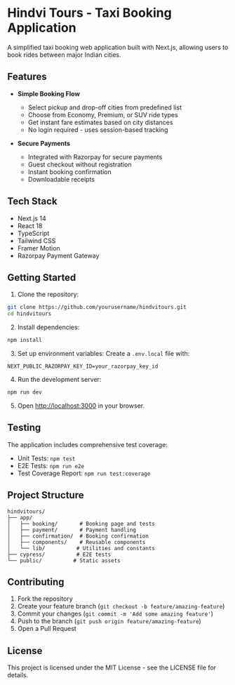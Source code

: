 # Hindvi Tours - Taxi Booking Application

A simplified taxi booking web application built with Next.js, allowing users to book rides between major Indian cities.

## Features

- **Simple Booking Flow**
  - Select pickup and drop-off cities from predefined list
  - Choose from Economy, Premium, or SUV ride types
  - Get instant fare estimates based on city distances
  - No login required - uses session-based tracking

- **Secure Payments**
  - Integrated with Razorpay for secure payments
  - Guest checkout without registration
  - Instant booking confirmation
  - Downloadable receipts

## Tech Stack

- Next.js 14
- React 18
- TypeScript
- Tailwind CSS
- Framer Motion
- Razorpay Payment Gateway

## Getting Started

1. Clone the repository:
```bash
git clone https://github.com/yourusername/hindvitours.git
cd hindvitours
```

2. Install dependencies:
```bash
npm install
```

3. Set up environment variables:
Create a `.env.local` file with:
```
NEXT_PUBLIC_RAZORPAY_KEY_ID=your_razorpay_key_id
```

4. Run the development server:
```bash
npm run dev
```

5. Open [http://localhost:3000](http://localhost:3000) in your browser.

## Testing

The application includes comprehensive test coverage:

- Unit Tests: `npm test`
- E2E Tests: `npm run e2e`
- Test Coverage Report: `npm run test:coverage`

## Project Structure

```
hindvitours/
├── app/
│   ├── booking/       # Booking page and tests
│   ├── payment/       # Payment handling
│   ├── confirmation/  # Booking confirmation
│   ├── components/    # Reusable components
│   └── lib/          # Utilities and constants
├── cypress/          # E2E tests
└── public/          # Static assets
```

## Contributing

1. Fork the repository
2. Create your feature branch (`git checkout -b feature/amazing-feature`)
3. Commit your changes (`git commit -m 'Add some amazing feature'`)
4. Push to the branch (`git push origin feature/amazing-feature`)
5. Open a Pull Request

## License

This project is licensed under the MIT License - see the LICENSE file for details.
